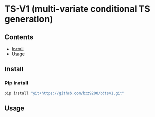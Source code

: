 # TS-V1 (multi-variate conditional TS generation)


## Contents
- [Install](#install)
- [Usage](#usage)

## Install

### Pip install
```bash
pip install "git+https://github.com/bxz9200/bdtsv1.git"
```


## Usage
